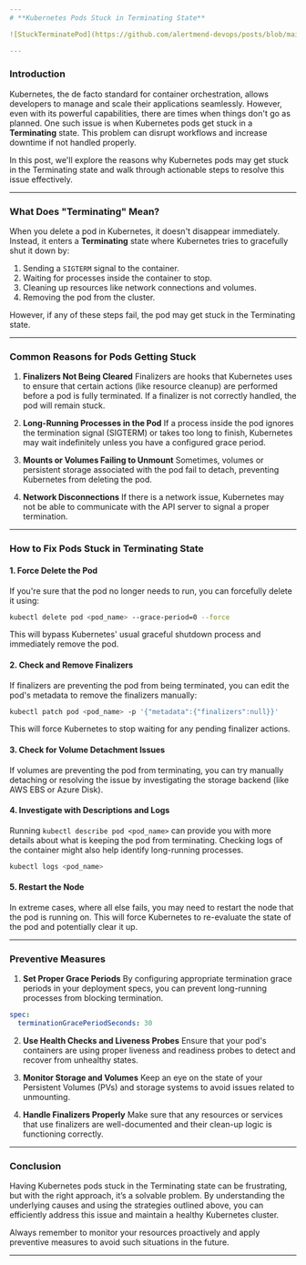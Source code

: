 ```yaml
---
# **Kubernetes Pods Stuck in Terminating State**

![StuckTerminatePod](https://github.com/alertmend-devops/posts/blob/main/stuck_terminate.png?raw=true)

---
```

### **Introduction**

Kubernetes, the de facto standard for container orchestration, allows developers to manage and scale their applications seamlessly. However, even with its powerful capabilities, there are times when things don't go as planned. One such issue is when Kubernetes pods get stuck in a **Terminating** state. This problem can disrupt workflows and increase downtime if not handled properly.

In this post, we'll explore the reasons why Kubernetes pods may get stuck in the Terminating state and walk through actionable steps to resolve this issue effectively.

---

### **What Does "Terminating" Mean?**

When you delete a pod in Kubernetes, it doesn't disappear immediately. Instead, it enters a **Terminating** state where Kubernetes tries to gracefully shut it down by:
1. Sending a `SIGTERM` signal to the container.
2. Waiting for processes inside the container to stop.
3. Cleaning up resources like network connections and volumes.
4. Removing the pod from the cluster.

However, if any of these steps fail, the pod may get stuck in the Terminating state.

---

### **Common Reasons for Pods Getting Stuck**

1. **Finalizers Not Being Cleared**
   Finalizers are hooks that Kubernetes uses to ensure that certain actions (like resource cleanup) are performed before a pod is fully terminated. If a finalizer is not correctly handled, the pod will remain stuck.

2. **Long-Running Processes in the Pod**
   If a process inside the pod ignores the termination signal (SIGTERM) or takes too long to finish, Kubernetes may wait indefinitely unless you have a configured grace period.

3. **Mounts or Volumes Failing to Unmount**
   Sometimes, volumes or persistent storage associated with the pod fail to detach, preventing Kubernetes from deleting the pod.

4. **Network Disconnections**
   If there is a network issue, Kubernetes may not be able to communicate with the API server to signal a proper termination.

---

### **How to Fix Pods Stuck in Terminating State**

#### **1. Force Delete the Pod**

If you're sure that the pod no longer needs to run, you can forcefully delete it using:

```bash
kubectl delete pod <pod_name> --grace-period=0 --force
```

This will bypass Kubernetes' usual graceful shutdown process and immediately remove the pod.

#### **2. Check and Remove Finalizers**

If finalizers are preventing the pod from being terminated, you can edit the pod's metadata to remove the finalizers manually:

```bash
kubectl patch pod <pod_name> -p '{"metadata":{"finalizers":null}}'
```

This will force Kubernetes to stop waiting for any pending finalizer actions.

#### **3. Check for Volume Detachment Issues**

If volumes are preventing the pod from terminating, you can try manually detaching or resolving the issue by investigating the storage backend (like AWS EBS or Azure Disk).

#### **4. Investigate with Descriptions and Logs**

Running `kubectl describe pod <pod_name>` can provide you with more details about what is keeping the pod from terminating. Checking logs of the container might also help identify long-running processes.

```bash
kubectl logs <pod_name>
```

#### **5. Restart the Node**

In extreme cases, where all else fails, you may need to restart the node that the pod is running on. This will force Kubernetes to re-evaluate the state of the pod and potentially clear it up.

---

### **Preventive Measures**

1. **Set Proper Grace Periods**
   By configuring appropriate termination grace periods in your deployment specs, you can prevent long-running processes from blocking termination.

```yaml
spec:
  terminationGracePeriodSeconds: 30
```

2. **Use Health Checks and Liveness Probes**
   Ensure that your pod's containers are using proper liveness and readiness probes to detect and recover from unhealthy states.

3. **Monitor Storage and Volumes**
   Keep an eye on the state of your Persistent Volumes (PVs) and storage systems to avoid issues related to unmounting.

4. **Handle Finalizers Properly**
   Make sure that any resources or services that use finalizers are well-documented and their clean-up logic is functioning correctly.

---

### **Conclusion**

Having Kubernetes pods stuck in the Terminating state can be frustrating, but with the right approach, it’s a solvable problem. By understanding the underlying causes and using the strategies outlined above, you can efficiently address this issue and maintain a healthy Kubernetes cluster.

Always remember to monitor your resources proactively and apply preventive measures to avoid such situations in the future.

---
